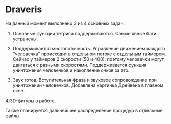 Draveris
========
На данный момент выполнено 3 из 4 основных задач.

1) Основные функции тетриса поддерживаются. Самые явные баги устранены.

2) Поддерживается многопоточность. Управление движением каждого "человечка" происходит в отдельном потоке с отдельным таймером.
Сейчас у таймеров 2 скорости (50 и 400), поэтому человечки могут двигаться с разными скоростями.
Поддерживается функция уничтожения человечков и накопление очков за это.

3) Звук готов. Вступительная фраза и звуковое сопровождение при уничтожении человечков. Добавлена картинка Дрейвена в главном окне.

4)3D-фигуры в работе.

Также планируется дальнейшее распределение процедур в отдельные файлы.
